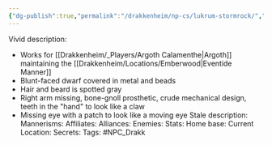 ```yaml
---
{"dg-publish":true,"permalink":"/drakkenheim/np-cs/lukrum-stormrock/","noteIcon":""}
---
```


Vivid description: 
- Works for [[Drakkenheim/_Players/Argoth Calamenthe\|Argoth]] maintaining the [[Drakkenheim/Locations/Emberwood\|Eventide Manner]]
- Blunt-faced dwarf covered in metal and beads
- Hair and beard is spotted gray
- Right arm missing, bone-gnoll prosthetic, crude mechanical design, teeth in the "hand" to look like a claw
- Missing eye with a patch to look like a moving eye
Stale description: 
Mannerisms: 
Affiliates: 
Alliances: 
Enemies: 
Stats: 
Home base: 
Current Location: 
Secrets: 
Tags: #NPC_Drakk 